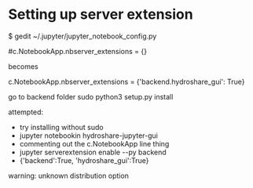 # Setting up server extension

$ gedit ~/.jupyter/jupyter_notebook_config.py

#c.NotebookApp.nbserver_extensions = {}

becomes

c.NotebookApp.nbserver_extensions = {'backend.hydroshare_gui': True}

go to backend folder
sudo python3 setup.py install

attempted:
- try installing without sudo
- jupyter notebookin hydroshare-jupyter-gui
- commenting out the c.NotebookApp line thing
- jupyter serverextension enable --py backend
- {'backend':True, 'hydroshare_gui':True}



warning: unknown distribution option